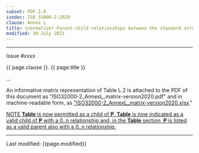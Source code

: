 ```yaml
---
subset: PDF 2.0
isodoc: ISO 32000-2:2020
clause: Annex L
title: (normative) Parent-child relationships between the standard structure elements in the standard structure namespace for PDF 2.0
modified: 30 July 2021
---
```


<ul>
</ul>
<hr>

<link rel="stylesheet" href="../assets/iso-style.css">
<div class="isostyle">
<div class="fixedpopup" id="issuelink">
	Issue #xxxx
</div>


<p class="fake-h1">{{ page.clause }}. {{ page.title }}</p>

<p>...</p>

<p>
An informative matrix representation of Table L.2 is attached to the PDF of this document as "ISO32000-2_AnnexL_matrix-version2020.pdf" and
in machine-readable form, as <ins onMouseEnter="mouseEnter(this)" data-issue="64">
<a href="https://www.pdfa.org/norm-refs/ISO32000-2_AnnexL_matrix-version2020.xlsx">"ISO32000-2_AnnexL_matrix-version2020.xlsx</a></ins>."
</p>

<p class="hangingindent">
<ins onMouseEnter="mouseEnter(this)" data-issue="83">NOTE <b>Table</b> is now permitted as a child of <b>P</b>. <b>Table</b> is now indicated as a valid child
of <b>P</b> with a 0..n relationship and, in the <b>Table</b> section, <b>P</b> is listed as a valid parent also with a 0..n relationship.</ins>
</p>

</div>


<hr>
<p class="footnote">Last modified: {{page.modified}}</p>
